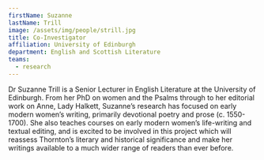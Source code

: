 ```yaml
---
firstName: Suzanne
lastName: Trill
image: /assets/img/people/strill.jpg
title: Co-Investigator
affiliation: University of Edinburgh
department: English and Scottish Literature
teams:
  - research
---
```

Dr Suzanne Trill is a Senior Lecturer in English Literature at the University of Edinburgh. From her PhD on women and the Psalms through to her editorial work on Anne, Lady Halkett, Suzanne’s research has focused on early modern women’s writing, primarily devotional poetry and prose (c. 1550-1700).  She also teaches courses on early modern women’s life-writing and textual editing, and is excited to be involved in this project which will reassess Thornton’s literary and historical significance and make her writings available to a much wider range of readers than ever before.
